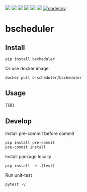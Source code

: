 ![](https://img.shields.io/github/license/b-scheduler/bscheduler)
![](https://img.shields.io/github/v/release/b-scheduler/bscheduler)
![](https://img.shields.io/docker/image-size/wh1isper/bscheduler)
![](https://img.shields.io/pypi/dm/bscheduler)
![](https://img.shields.io/github/last-commit/b-scheduler/bscheduler)
![](https://img.shields.io/pypi/pyversions/bscheduler)
[![codecov](https://codecov.io/gh/b-scheduler/bscheduler/graph/badge.svg?token=sF9EDRG5v4)](https://codecov.io/gh/b-scheduler/bscheduler)

# bscheduler

## Install

`pip install bscheduler`

Or use docker image

`docker pull b-scheduler/bscheduler`

## Usage

TBD

## Develop

Install pre-commit before commit

```
pip install pre-commit
pre-commit install
```

Install package locally

```
pip install -e .[test]
```

Run unit-test

```
pytest -v
```
